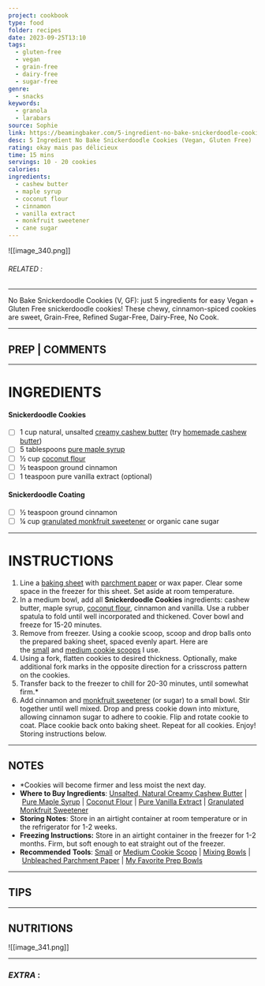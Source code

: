 ```yaml
---
project: cookbook
type: food
folder: recipes
date: 2023-09-25T13:10
tags:
  - gluten-free
  - vegan
  - grain-free
  - dairy-free
  - sugar-free
genre:
  - snacks
keywords:
  - granola
  - larabars
source: Sophie
link: https://beamingbaker.com/5-ingredient-no-bake-snickerdoodle-cookies-vegan-gluten-free/
desc: 5 Ingredient No Bake Snickerdoodle Cookies (Vegan, Gluten Free)
rating: okay mais pas délicieux
time: 15 mins
servings: 10 - 20 cookies
calories: 
ingredients:
  - cashew butter
  - maple syrup
  - coconut flour
  - cinnamon
  - vanilla extract
  - monkfruit sweetener
  - cane sugar
---
```


![[image_340.png]]
###### *RELATED* : 
---
No Bake Snickerdoodle Cookies (V, GF): just 5 ingredients for easy Vegan + Gluten Free snickerdoodle cookies! These chewy, cinnamon-spiced cookies are sweet, Grain-Free, Refined Sugar-Free, Dairy-Free, No Cook.

---
## PREP | COMMENTS



---
# INGREDIENTS

#### **Snickerdoodle Cookies**

- [ ] 1 cup natural, unsalted [creamy cashew butter](https://beamingbaker.com/recommends/cashew-butter/ "Cashew Butter") (try [homemade cashew butter](https://beamingbaker.com/how-to-make-homemade-cashew-butter-recipe-tutorial/))
- [ ] 5 tablespoons [pure maple syrup](https://beamingbaker.com/recommends/maple-syrup/ "Coombs Farms Pure Maple Syrup")
- [ ] ½ cup [coconut flour](https://beamingbaker.com/recommends/organic-coconut-flour-4lbs/ "Organic Coconut Flour 4lbs")
- [ ] ½ teaspoon ground cinnamon
- [ ] 1 teaspoon pure vanilla extract (optional)

#### **Snickerdoodle Coating**

- [ ] ½ teaspoon ground cinnamon
- [ ] ¼ cup [granulated monkfruit sweetener](https://beamingbaker.com/recommends/granulated-monkfruit-sweetener-1lb-classic/ "Granulated Monkfruit Sweetener 1lb - Classic") or organic cane sugar

---
# INSTRUCTIONS

1. Line a [baking sheet](https://beamingbaker.com/recommends/cookie-sheet/ "Baking Sheet") with [parchment paper](https://beamingbaker.com/recommends/unbleached-parchment-paper/ "Unbleached Parchment Paper") or wax paper. Clear some space in the freezer for this sheet. Set aside at room temperature.
2. In a medium bowl, add all **Snickerdoodle Cookies** ingredients: cashew butter, maple syrup, [coconut flour](https://amzn.to/3vmYVI2), cinnamon and vanilla. Use a rubber spatula to fold until well incorporated and thickened. Cover bowl and freeze for 15-20 minutes.
3. Remove from freezer. Using a cookie scoop, scoop and drop balls onto the prepared baking sheet, spaced evenly apart. Here are the [small](https://beamingbaker.com/recommends/1-tablespoon-cookie-scoop/ "Small Cookie Scoop") and [medium cookie scoops](https://beamingbaker.com/recommends/2-tablespoon-cookie-scoop/ "Medium Cookie Scoop") I use.
4. Using a fork, flatten cookies to desired thickness. Optionally, make additional fork marks in the opposite direction for a crisscross pattern on the cookies.
5. Transfer back to the freezer to chill for 20-30 minutes, until somewhat firm.*
6. Add cinnamon and [monkfruit sweetener](https://beamingbaker.com/recommends/granulated-monkfruit-sweetener-1lb-classic/ "Granulated Monkfruit Sweetener 1lb - Classic") (or sugar) to a small bowl. Stir together until well mixed. Drop and press cookie down into mixture, allowing cinnamon sugar to adhere to cookie. Flip and rotate cookie to coat. Place cookie back onto baking sheet. Repeat for all cookies. Enjoy! Storing instructions below.

---
## NOTES

- *Cookies will become firmer and less moist the next day.
- **Where to Buy Ingredients**: [Unsalted, Natural Creamy Cashew Butter](https://beamingbaker.com/recommends/cashew-butter/ "Cashew Butter") | [Pure Maple Syrup](https://beamingbaker.com/recommends/maple-syrup/ "Coombs Farms Pure Maple Syrup") | [Coconut Flour](https://beamingbaker.com/recommends/organic-coconut-flour-4lbs/ "Organic Coconut Flour 4lbs") | [Pure Vanilla Extract](https://beamingbaker.com/recommends/pure-vanilla-extract/ "Pure Vanilla Extract") | [Granulated Monkfruit Sweetener](https://beamingbaker.com/recommends/granulated-monkfruit-sweetener-1lb-classic/ "Granulated Monkfruit Sweetener 1lb - Classic")
- **Storing Notes**: Store in an airtight container at room temperature or in the refrigerator for 1-2 weeks.
- **Freezing Instructions:** Store in an airtight container in the freezer for 1-2 months. Firm, but soft enough to eat straight out of the freezer.
- **Recommended** **Tools**: [Small](https://beamingbaker.com/recommends/1-tablespoon-cookie-scoop/ "Small Cookie Scoop") or [Medium Cookie Scoop](https://beamingbaker.com/recommends/2-tablespoon-cookie-scoop/ "Medium Cookie Scoop") | [Mixing Bowls](https://beamingbaker.com/recommends/glass-mixing-bowls/ "Glass Mixing Bowls") | [Unbleached Parchment Paper](https://beamingbaker.com/recommends/unbleached-parchment-paper/ "Unbleached Parchment Paper") | [My Favorite Prep Bowls](https://beamingbaker.com/recommends/4oz-prep-bowls/ "4oz Prep Bowls")

---
## TIPS



---
## NUTRITIONS

![[image_341.png]]

---
### *EXTRA* :



